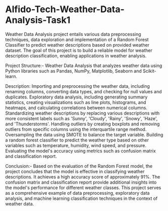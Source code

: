 # Alfido-Tech-Weather-Data-Analysis-Task1
Weather Data Analysis project entails various data preprocessing techniques, data exploration and implementation of a Random Forest Classifier to predict weather descriptions based on provided weather dataset. The goal of this project is to build a reliable model for weather description classification, enabling applications in weather analysis.

Project Structure:- Weather Data Analysis that analyzes weather data using Python libraries such as Pandas, NumPy, Matplotlib, Seaborn and Scikit-learn.

Description: Importing and preprocessing the weather data, including renaming columns, converting data types, and checking for null values and duplicates. Exploratory data analysis, including generating summary statistics, creating visualizations such as line plots, histograms, and heatmaps, and calculating correlations between numerical columns. Standardizing weather descriptions by replacing various descriptions with more consistent labels such as 'Sunny', 'Cloudy', 'Rainy', 'Snowy', 'Haze', and 'Thunderstorms'. Handling outliers by creating boxplots and removing outliers from specific columns using the interquartile range method. Oversampling the data using SMOTE to balance the target variable. Building a random forest classifier to predict the weather type based on other variables such as temperature, humidity, wind speed, and pressure. Evaluating the model's accuracy using metrics such as confusion matrix and classification report.

Conclusion:- Based on the evaluation of the Random Forest model, the project concludes that the model is effective in classifying weather descriptions. It achieves a high accuracy score of approximately 91%. The confusion matrix and classification report provide additional insights into the model's performance for different weather classes. This project serves as a comprehensive example of data preprocessing, exploratory data analysis, and machine learning classification techniques in the context of weather data.
